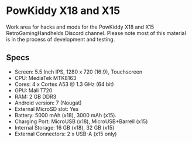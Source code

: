 # PowKiddy X18 and X15
Work area for hacks and mods for the PowKiddy X18 and X15 RetroGamingHandhelds Discord channel. Please note most of this material is in the process of development and testing.

## Specs

* Screen: 5.5 Inch IPS, 1280 x 720 (16:9), Touchscreen
* CPU: MediaTek MTK8163
* Cores: 4 x Cortex A53 @ 1.3 GHz (64 bit)
* GPU: Mali T720
* RAM: 2 GB DDR3
* Android version: 7 (Nougat)
* External MicroSD slot: Yes
* Battery: 5000 mAh (x18), 3000 mAh (x15). 
* Charging Port: MicroUSB (x18), MicroUSB+Barrell (x15)
* Internal Storage: 16 GB (x18), 32 GB (x15)
* External Connectors: 2 x USB-A (x15 only)

